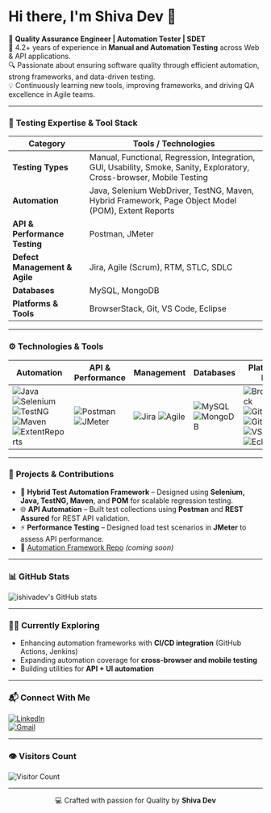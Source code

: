 # Hi there, I'm Shiva Dev 👋  

🎯 **Quality Assurance Engineer | Automation Tester | SDET**  
💼 4.2+ years of experience in **Manual and Automation Testing** across Web & API applications.  
🔍 Passionate about ensuring software quality through efficient automation, strong frameworks, and data-driven testing.  
💡 Continuously learning new tools, improving frameworks, and driving QA excellence in Agile teams.

---

### 🧰 **Testing Expertise & Tool Stack**

| Category | Tools / Technologies |
|-----------|----------------------|
| **Testing Types** | Manual, Functional, Regression, Integration, GUI, Usability, Smoke, Sanity, Exploratory, Cross-browser, Mobile Testing |
| **Automation** | Java, Selenium WebDriver, TestNG, Maven, Hybrid Framework, Page Object Model (POM), Extent Reports |
| **API & Performance Testing** | Postman, JMeter |
| **Defect Management & Agile** | Jira, Agile (Scrum), RTM, STLC, SDLC |
| **Databases** | MySQL, MongoDB |
| **Platforms & Tools** | BrowserStack, Git, VS Code, Eclipse |

---

### ⚙️ **Technologies & Tools**

| Automation | API & Performance | Management | Databases | Platforms / IDEs |
|-------------|------------------|-------------|-------------|------------------|
| ![Java](https://img.shields.io/badge/Java-ED8B00?style=for-the-badge&logo=openjdk&logoColor=white) ![Selenium](https://img.shields.io/badge/Selenium-43B02A?style=for-the-badge&logo=selenium&logoColor=white) ![TestNG](https://img.shields.io/badge/TestNG-FF6F00?style=for-the-badge&logo=testng&logoColor=white) ![Maven](https://img.shields.io/badge/Maven-C71A36?style=for-the-badge&logo=apache-maven&logoColor=white) ![ExtentReports](https://img.shields.io/badge/Extent_Reports-2E86C1?style=for-the-badge&logo=reportlab&logoColor=white) | ![Postman](https://img.shields.io/badge/Postman-FF6C37?style=for-the-badge&logo=postman&logoColor=white) ![JMeter](https://img.shields.io/badge/JMeter-D22128?style=for-the-badge&logo=apache-jmeter&logoColor=white) | ![Jira](https://img.shields.io/badge/Jira-0052CC?style=for-the-badge&logo=jira&logoColor=white) ![Agile](https://img.shields.io/badge/Agile_(Scrum)-239120?style=for-the-badge&logo=scrumalliance&logoColor=white) | ![MySQL](https://img.shields.io/badge/MySQL-4479A1?style=for-the-badge&logo=mysql&logoColor=white) ![MongoDB](https://img.shields.io/badge/MongoDB-47A248?style=for-the-badge&logo=mongodb&logoColor=white) | ![BrowserStack](https://img.shields.io/badge/BrowserStack-FF9900?style=for-the-badge&logo=browserstack&logoColor=white) ![Git](https://img.shields.io/badge/Git-F05032?style=for-the-badge&logo=git&logoColor=white) ![GitHub](https://img.shields.io/badge/GitHub-181717?style=for-the-badge&logo=github&logoColor=white) ![VSCode](https://img.shields.io/badge/VS_Code-007ACC?style=for-the-badge&logo=visual-studio-code&logoColor=white) ![Eclipse](https://img.shields.io/badge/Eclipse-2C2255?style=for-the-badge&logo=eclipse&logoColor=white) |

---

### 🚀 **Projects & Contributions**

- 🧩 **Hybrid Test Automation Framework** – Designed using **Selenium, Java, TestNG, Maven**, and **POM** for scalable regression testing.  
- 🌐 **API Automation** – Built test collections using **Postman** and **REST Assured** for REST API validation.  
- ⚡ **Performance Testing** – Designed load test scenarios in **JMeter** to assess API performance.  
- 🔗 [Automation Framework Repo](#) *(coming soon)*

---

### 📊 **GitHub Stats**

![ishivadev's GitHub stats](https://github-readme-stats.vercel.app/api?username=ishivadev&show_icons=true&theme=radical)

---

### 👨‍💻 **Currently Exploring**

- Enhancing automation frameworks with **CI/CD integration** (GitHub Actions, Jenkins)  
- Expanding automation coverage for **cross-browser and mobile testing**  
- Building utilities for **API + UI automation**  

---

### 📬 **Connect With Me**

[![LinkedIn](https://img.shields.io/badge/LinkedIn-0A66C2?style=for-the-badge&logo=linkedin&logoColor=white)](https://www.linkedin.com/in/shiva-dev95/)  
[![Gmail](https://img.shields.io/badge/Gmail-D14836?style=for-the-badge&logo=gmail&logoColor=white)](mailto:shivadevm@gmail.com)

---

### 👁 **Visitors Count**

![Visitor Count](https://img.shields.io/badge/Visitors-1000+-blue?style=for-the-badge)

---

<p align="center">💻 Crafted with passion for Quality by <b>Shiva Dev</b></p>
